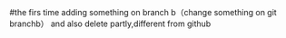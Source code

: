 #the firs time adding something on branch b（change something on git branchb）
and also delete partly,different from github

